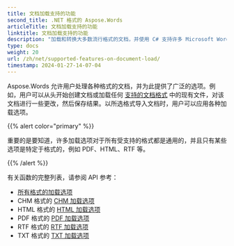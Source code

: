 ```yaml
---
title: 文档加载支持的功能
second_title: .NET 格式的 Aspose.Words
articleTitle: 文档加载支持的功能
linktitle: 文档加载支持的功能
description: "加载和转换大多数流行格式的文档，并使用 C# 支持许多 Microsoft Word 功能。"
type: docs
weight: 20
url: /zh/net/supported-features-on-document-load/
timestamp: 2024-01-27-14-07-04
---
```


Aspose.Words 允许用户处理各种格式的文档，并为此提供了广泛的选项。例如，用户可以从头开始创建文档或加载任何 [支持的文档格式](/words/zh/net/supported-document-formats/) 中的现有文件，对该文档进行一些更改，然后保存结果。以所选格式导入文档时，用户可以应用各种加载选项。

{{% alert color="primary" %}}

重要的是要知道，许多加载选项对于所有受支持的格式都是通用的，并且只有某些选项是特定于格式的，例如 PDF、HTML、RTF 等。

{{% /alert %}}

有关函数的完整列表，请参阅 API 参考：

- [所有格式的加载选项](https://reference.aspose.com/words/zh/net/aspose.words.loading/loadoptions/)
- CHM 格式的 [CHM 加载选项](https://reference.aspose.com/words/zh/net/aspose.words.loading/chmloadoptions/)
- HTML 格式的 [HTML 加载选项](https://reference.aspose.com/words/zh/net/aspose.words.loading/htmlloadoptions/)
- PDF 格式的 [PDF 加载选项](https://reference.aspose.com/words/zh/net/aspose.words.loading/pdfloadoptions/)
- RTF 格式的 [RTF 加载选项](https://reference.aspose.com/words/zh/net/aspose.words.loading/rtfloadoptions/)
- TXT 格式的 [TXT 加载选项](https://reference.aspose.com/words/zh/net/aspose.words.loading/txtloadoptions/)
